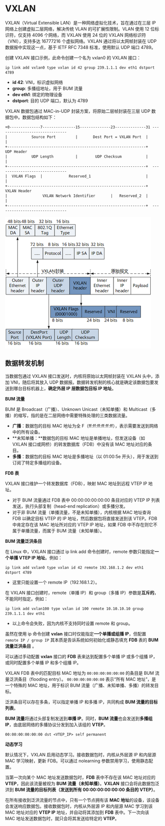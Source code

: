 # VXLAN

VXLAN（Virtual Extensible LAN）是一种网络虚拟化技术，旨在通过在三层 IP 网络上创建虚拟二层网络，解决传统 VLAN 的可扩展性限制。VLAN 使用 12 位标识符，仅支持 4096 个网络，而 VXLAN 使用 24 位的 VXLAN 网络标识符（VNI），支持多达 16777216 个虚拟网络。VXLAN 通过将以太网帧封装在 UDP 数据报中实现这一点，基于 IETF RFC 7348 标准，使用默认 UDP 端口 4789。



创建 VXLAN 接口示例，此命令创建一个名为 vxlan0 的 VXLAN 接口：

```
ip link add vxlan0 type vxlan id 42 group 239.1.1.1 dev eth1 dstport 4789
```

- **id 42**: VNI，标识虚拟网络
- **group**: 多播组地址，用于 BUM 流量
- **dev eth1**: 绑定的物理设备
- **dstport**: 目的 UDP 端口，默认为 4789



VXLAN 数据包通过 MAC-in-UDP 封装方案，将原始二层帧封装在三层 UDP 数据包中。数据包结构如下：

```
+0--------------7---------------15--------------23--------------31 -------------------------------
|           Source Port         |       Dest Port = VXLAN Port  |                 |
+---------------------------------------------------------------+             UDP Header
|           UDP Length          |        UDP Checksum           |                 |
+---------------------------------------------------------------+  -------------------------------
|  VXLAN Flags  |            Reserved_1                         |                 |
+---------------------------------------------------------------+            VXLAN Header
|                VXLAN Network Identifier       |   Reserved_2  |                 |
+---------------------------------------------------------------+  -------------------------------
```

![img](./images/linux%20vxlan.assets/download.png)



## 数据转发机制

当数据包通过 VXLAN 接口发送时，内核将原始以太网帧封装在 VXLAN 头中，添加 VNI，随后将其放入 UDP 数据报。数据转发机制的核心就是确定该数据包要发送到哪台目标机器上，**确定外层 IP 层数据包目标 IP 地址**。



**BUM 流量**

BUM 是 Broadcast（广播）、Unknown Unicast（未知单播）和 Multicast（多播）的缩写，指的是在二层网络中需要特殊处理的三类数据流量。

- **广播**：数据包的目标 MAC 地址为全 F（ff:ff:ff:ff:ff:ff），表示需要发送到网络中的所有设备。
- **未知单播：**数据包的目标 MAC 地址是单播地址，但发送设备（如 VXLAN 接口或网桥）的转发数据库（FDB）中没有该 MAC 地址对应的条目。
- **多播**：数据包的目标 MAC 地址是多播地址（以 01:00:5e 开头），用于发送到订阅了特定多播组的设备。



**FDB 表**

VXLAN 接口维护一个转发数据库（FDB），映射 MAC 地址到远程 VTEP IP 地址。

- 对于 BUM 流量通过 FDB 表中 00:00:00:00:00:00 条目对应的 VTEP IP 列表发送，执行头部复制（head-end replication）或多播分发。
- 对于非 BUM 流量（单播流量，不是未知单播），内核根据 MAC 地址查询 FDB 以确定目标 VTEP 的 IP 地址，然后数据包将直接发送到该 VTEP。FDB 中肯定存在该 MAC 地址所对应的 VTEP IP 地址，如果 FDB 中不存在则它不属于单播流量，而属于 BUM 流量（未知单播）。



**BUM 流量泛洪条目**

在 Linux 中，VXLAN 接口通过 ip link add 命令创建时，remote 参数只能指定**一个单播 VTEP IP 地址**。例如：

```
ip link add vxlan0 type vxlan id 42 remote 192.168.1.2 dev eth1 dstport 4789
```

- 这里只能设置一个 remote IP（192.168.1.2）。



在 VXLAN 接口创建时，remote（单播 IP）和 group（多播 IP）参数是**互斥的**，不能同时指定。例如：

```
ip link add vxlan100 type vxlan id 100 remote 10.10.10.10 group 239.1.1.1 dev eth1
```

- 以上命令会失败，因为内核不支持同时设置 remote 和 group。



虽然在使用 ip 命令创建 **vxlan** 接口时仅能指定**一个单播或组播 IP**，但配置 `remote IP / group IP` 其本质是告诉系统如何初始化或静态填充 **FDB** 表的 **BUM 流量泛洪条目** 。

可以通过手动配置 **vxlan** 接口的 **FDB** 表来达到配置多个单播 IP 或多个组播 IP，或同时配置多个单播 IP 和多个组播 IP。



VXLAN FDB 表中的匹配目标 MAC 地址为 `00:00:00:00:00:00` 的条目是 BUM 流量泛洪条目（flooding entry）。 `00:00:00:00:00:00` 表示“所有 MAC 地址”，是一个特殊的 MAC 地址，用于标识 BUM 流量（广播、未知单播、多播）的转发目标。

泛洪条目可以存在多条，可以指定单播 IP 和多播 IP，共同构成 **BUM 流量的目标列表**。

**BUM 流量**将通过头部复制发送到**单播 IP**。同时，**BUM 流量**也会发送到**多播组 IP**，由底层网络的多播协议分发到加入该组的 **VTEP**。

```
00:00:00:00:00:00 dst <VTEP_IP> self permanent
```



**动态学习**

默认情况下，VXLAN 启用动态学习。接收数据包时，内核从外层源 IP 和内层源 MAC 学习映射，更新 FDB。可以通过 nolearning 参数禁用学习，使用静态配置。

当第一次向某个 MAC 地址发送数据包时，**FDB** 表中不存在该 MAC 地址对应的 **VTEP**，因此该流量被视为 **BUM 流量（未知单播）**。**VXLAN** 接口会将此数据包泛洪到 **BUM 流量的目标列表（发送到所有 00:00:00:00:00:00 条目的 VTEP）**。

在所有接收到泛洪流量的节点中，只有一个节点拥有该 **MAC 地址**的设备，该设备会发送响应数据包。接收数据包时，内核从外层源 IP 和内层源 MAC 学习到该 MAC 地址对应的 **VTEP IP** 地址，并自动将其添加到 **FDB** 表中。下一次向该 MAC 地址发送数据包时，就只会将其发送给特定的 **VTEP**。